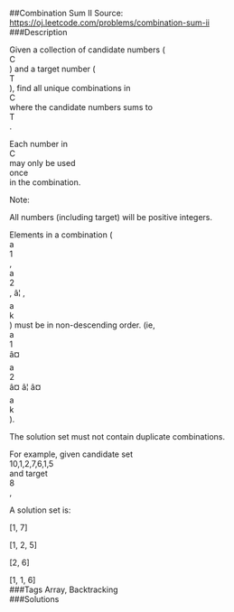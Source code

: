 ##Combination Sum II
Source: https://oj.leetcode.com/problems/combination-sum-ii  
###Description

                

Given a collection of candidate numbers (  
C  
) and a target number (  
T  
), find all unique combinations in   
C  
 where the candidate numbers sums to   
T  
.
  


  
Each number in   
C  
 may only be used   
once  
 in the combination.
  

  
Note:  

  

  
All numbers (including target) will be positive integers.  

  
Elements in a combination (  
a  
1  
,   
a  
2  
, â¦ ,   
a  
k  
) must be in non-descending order. (ie,   
a  
1  
 â¤   
a  
2  
 â¤ â¦ â¤   
a  
k  
).  

  
The solution set must not contain duplicate combinations.  

  



  

For example, given candidate set   
10,1,2,7,6,1,5  
 and target   
8  
,   

A solution set is:   

  
[1, 7]  
   

  
[1, 2, 5]  
   

  
[2, 6]  
   

  
[1, 1, 6]  
###Tags
Array, Backtracking  
###Solutions